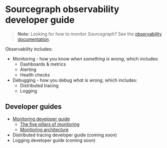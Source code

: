 # Sourcegraph observability developer guide

> **Note:** Looking for _how to monitor Sourcegraph?_ See the [observability documentation](https://docs.sourcegraph.com/admin/observability).

Observability includes:

- Monitoring - how you know _when something is wrong_, which includes:
  - Dashboards & metrics
  - Alerting
  - Health checks
- Debugging - how you debug _what is wrong_, which includes:
  - Distributed tracing
  - Logging

## Developer guides

- [Monitoring developer guide](monitoring.md)
  - [The five pillars of monitoring](monitoring_pillars.md)
  - [Monitoring architecture](./monitoring_architecture.md)
- Distributed tracing developer guide (coming soon)
- Logging developer guide (coming soon)
